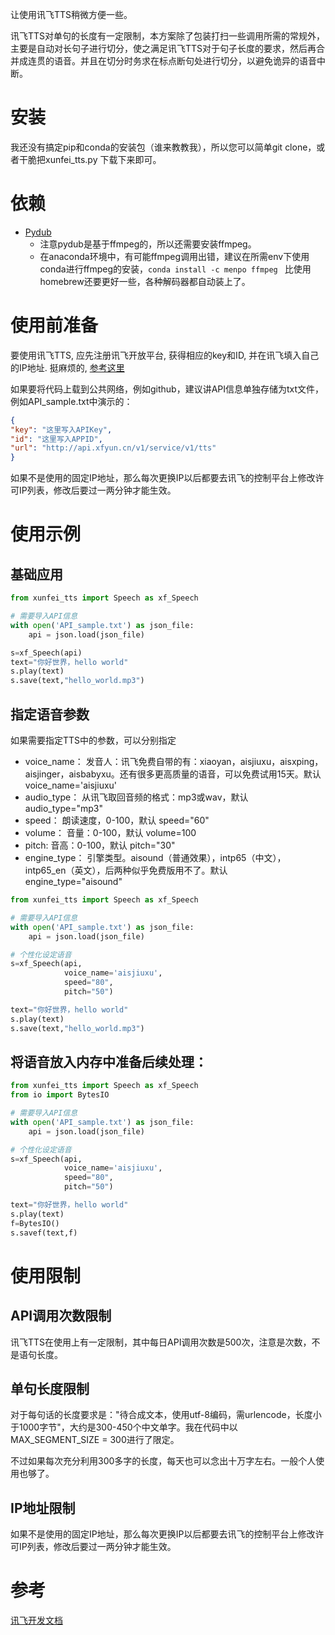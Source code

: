 让使用讯飞TTS稍微方便一些。

讯飞TTS对单句的长度有一定限制，本方案除了包装打扫一些调用所需的常规外，主要是自动对长句子进行切分，使之满足讯飞TTS对于句子长度的要求，然后再合并成连贯的语音。并且在切分时务求在标点断句处进行切分，以避免诡异的语音中断。

# 安装

我还没有搞定pip和conda的安装包（谁来教教我），所以您可以简单git clone，或者干脆把xunfei_tts.py 下载下来即可。

# 依赖
* [Pydub](https://github.com/jiaaro/pydub)
    * 注意pydub是基于ffmpeg的，所以还需要安装ffmpeg。
    * 在anaconda环境中，有可能ffmpeg调用出错，建议在所需env下使用conda进行ffmpeg的安装，`conda install -c menpo ffmpeg ` 比使用homebrew还要更好一些，各种解码器都自动装上了。

# 使用前准备

要使用讯飞TTS, 应先注册讯飞开放平台, 获得相应的key和ID, 并在讯飞填入自己的IP地址. 挺麻烦的, [参考这里](https://segmentfault.com/a/1190000013953185)

如果要将代码上载到公共网络，例如github，建议讲API信息单独存储为txt文件，例如API_sample.txt中演示的：

```json
{
"key": "这里写入APIKey",
"id": "这里写入APPID", 
"url": "http://api.xfyun.cn/v1/service/v1/tts"
}
```
如果不是使用的固定IP地址，那么每次更换IP以后都要去讯飞的控制平台上修改许可IP列表，修改后要过一两分钟才能生效。

# 使用示例

## 基础应用
```python
from xunfei_tts import Speech as xf_Speech

# 需要导入API信息
with open('API_sample.txt') as json_file:  
    api = json.load(json_file)

s=xf_Speech(api)
text="你好世界，hello world"
s.play(text)
s.save(text,"hello_world.mp3")
```
## 指定语音参数

如果需要指定TTS中的参数，可以分别指定
* voice_name：
    发音人：讯飞免费自带的有：xiaoyan，aisjiuxu，aisxping，aisjinger，aisbabyxu。还有很多更高质量的语音，可以免费试用15天。默认 voice_name='aisjiuxu'
* audio_type：
    从讯飞取回音频的格式：mp3或wav，默认 audio_type="mp3"
* speed：
    朗读速度，0-100，默认 speed="60"
* volume：
    音量：0-100，默认 volume=100
* pitch:
    音高：0-100，默认 pitch="30"
* engine_type：
    引擎类型。aisound（普通效果），intp65（中文），intp65_en（英文），后两种似乎免费版用不了。默认 engine_type="aisound"

```python
from xunfei_tts import Speech as xf_Speech

# 需要导入API信息
with open('API_sample.txt') as json_file:  
    api = json.load(json_file)

# 个性化设定语音
s=xf_Speech(api,
            voice_name='aisjiuxu',
            speed="80",
            pitch="50")

text="你好世界，hello world"
s.play(text)
s.save(text,"hello_world.mp3")
```

## 将语音放入内存中准备后续处理：

```python
from xunfei_tts import Speech as xf_Speech
from io import BytesIO

# 需要导入API信息
with open('API_sample.txt') as json_file:  
    api = json.load(json_file)

# 个性化设定语音
s=xf_Speech(api,
            voice_name='aisjiuxu',
            speed="80",
            pitch="50")

text="你好世界，hello world"
s.play(text)
f=BytesIO()
s.savef(text,f)
```
# 使用限制

## API调用次数限制
讯飞TTS在使用上有一定限制，其中每日API调用次数是500次，注意是次数，不是语句长度。

## 单句长度限制
对于每句话的长度要求是："待合成文本，使用utf-8编码，需urlencode，长度小于1000字节"，大约是300-450个中文单字。我在代码中以 MAX_SEGMENT_SIZE = 300进行了限定。

不过如果每次充分利用300多字的长度，每天也可以念出十万字左右。一般个人使用也够了。

## IP地址限制
如果不是使用的固定IP地址，那么每次更换IP以后都要去讯飞的控制平台上修改许可IP列表，修改后要过一两分钟才能生效。

# 参考

[讯飞开发文档](https://doc.xfyun.cn/rest_api/%E8%AF%AD%E9%9F%B3%E5%90%88%E6%88%90.html)